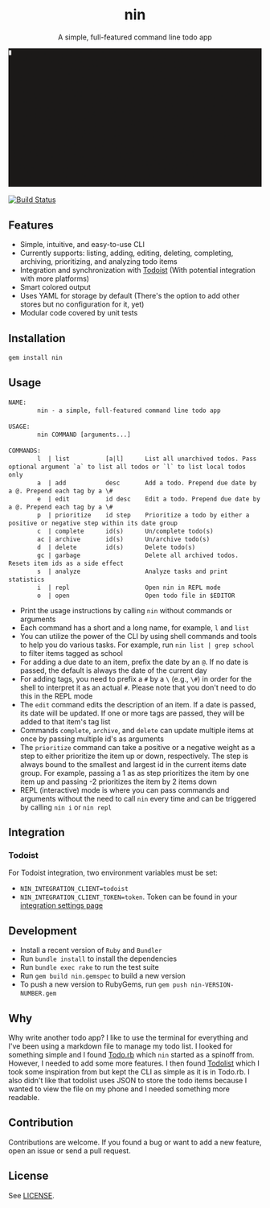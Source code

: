 <div align="center">
  <h1>
    nin
  </h1>

  A simple, full-featured command line todo app

  ![nin demo GIF](/demo.gif)
</div>

[![Build Status](https://travis-ci.com/aonemd/nin.svg?branch=master)](https://travis-ci.com/aonemd/nin)

## Features

- Simple, intuitive, and easy-to-use CLI
- Currently supports: listing, adding, editing, deleting, completing,
  archiving, prioritizing, and analyzing todo items
- Integration and synchronization with [Todoist](https://todoist.com/) (With potential integration with more platforms)
- Smart colored output
- Uses YAML for storage by default (There's the option to add other stores but no configuration for it, yet)
- Modular code covered by unit tests

## Installation

```bash
gem install nin
```

## Usage

```console
NAME:
        nin - a simple, full-featured command line todo app

USAGE:
        nin COMMAND [arguments...]

COMMANDS:
        l  | list          [a|l]      List all unarchived todos. Pass optional argument `a` to list all todos or `l` to list local todos only
        a  | add           desc       Add a todo. Prepend due date by a @. Prepend each tag by a \#
        e  | edit          id desc    Edit a todo. Prepend due date by a @. Prepend each tag by a \#
        p  | prioritize    id step    Prioritize a todo by either a positive or negative step within its date group
        c  | complete      id(s)      Un/complete todo(s)
        ac | archive       id(s)      Un/archive todo(s)
        d  | delete        id(s)      Delete todo(s)
        gc | garbage                  Delete all archived todos. Resets item ids as a side effect
        s  | analyze                  Analyze tasks and print statistics
        i  | repl                     Open nin in REPL mode
        o  | open                     Open todo file in $EDITOR
```

- Print the usage instructions by calling `nin` without commands or arguments
- Each command has a short and a long name, for example, `l` and `list`
- You can utilize the power of the CLI by using shell commands and tools to
  help you do various tasks. For example, run `nin list | grep school` to
  filter items tagged as school
- For adding a due date to an item, prefix the date by an `@`. If no date is
  passed, the default is always the date of the current day
- For adding tags, you need to prefix a `#` by a `\` (e.g., `\#`) in order for
  the shell to interpret it as an actual `#`. Please note that you don't need
  to do this in the REPL mode
- The `edit` command edits the description of an item. If a date is passed, its
  date will be updated. If one or more tags are passed, they will be added to
  that item's tag list
- Commands `complete`, `archive`, and `delete` can update multiple items at
  once by passing multiple id's as arguments
- The `prioritize` command can take a positive or a negative weight as a step
  to either prioritize the item up or down, respectively. The step is always
  bound to the smallest and largest id in the current items date group.  For
  example, passing a 1 as as step prioritizes the item by one item up and
  passing -2 prioritizes the item by 2 items down
- REPL (interactive) mode is where you can pass commands and arguments without
  the need to call `nin` every time and can be triggered by calling `nin i` or
  `nin repl`

## Integration

### Todoist

For Todoist integration, two environment variables must be set:
  - `NIN_INTEGRATION_CLIENT=todoist`
  - `NIN_INTEGRATION_CLIENT_TOKEN=token`. Token can be found in your [integration settings page](https://todoist.com/prefs/integrations)

## Development

- Install a recent version of `Ruby` and `Bundler`
- Run `bundle install` to install the dependencies
- Run `bundle exec rake` to run the test suite
- Run `gem build nin.gemspec` to build a new version
- To push a new version to RubyGems, run `gem push nin-VERSION-NUMBER.gem`

## Why

Why write another todo app? I like to use the terminal for everything and I've
been using a markdown file to manage my todo list. I looked for something
simple and I found [Todo.rb](https://gist.github.com/mattsears/1259080) which
`nin` started as a spinoff from. However, I needed to add some more features. I
then found [Todolist](http://todolist.site/) which I took some inspiration from
but kept the CLI as simple as it is in Todo.rb. I also didn't like that
todolist uses JSON to store the todo items because I wanted to view the file on
my phone and I needed something more readable.

## Contribution

Contributions are welcome. If you found a bug or want to add a new feature,
open an issue or send a pull request.

## License

See [LICENSE](https://github.com/aonemd/nin/blob/master/LICENSE).
